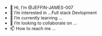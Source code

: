- 👋 Hi, I’m @JEFFIN-JAMES-007
- 👀 I’m interested in ...Full stack Devlopment
- 🌱 I’m currently learning ...
- 💞️ I’m looking to collaborate on ...
- 📫 How to reach me ...

<!---
JEFFIN-JAMES-007/JEFFIN-JAMES-007 is a ✨ special ✨ repository because its `README.md` (this file) appears on your GitHub profile.
You can click the Preview link to take a look at your changes.
--->
